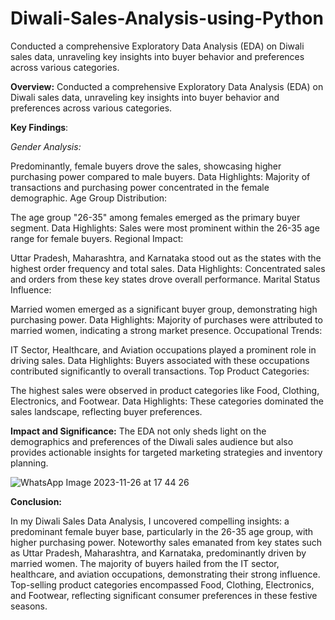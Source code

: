 # Diwali-Sales-Analysis-using-Python

Conducted a comprehensive Exploratory Data Analysis (EDA) on Diwali sales data, unraveling key insights into buyer behavior and preferences across various categories.

**Overview:**
Conducted a comprehensive Exploratory Data Analysis (EDA) on Diwali sales data, unraveling key insights into buyer behavior and preferences across various categories.

**Key Findings**:

_Gender Analysis:_

Predominantly, female buyers drove the sales, showcasing higher purchasing power compared to male buyers.
Data Highlights: Majority of transactions and purchasing power concentrated in the female demographic.
Age Group Distribution:

The age group "26-35" among females emerged as the primary buyer segment.
Data Highlights: Sales were most prominent within the 26-35 age range for female buyers.
Regional Impact:

Uttar Pradesh, Maharashtra, and Karnataka stood out as the states with the highest order frequency and total sales.
Data Highlights: Concentrated sales and orders from these key states drove overall performance.
Marital Status Influence:

Married women emerged as a significant buyer group, demonstrating high purchasing power.
Data Highlights: Majority of purchases were attributed to married women, indicating a strong market presence.
Occupational Trends:

IT Sector, Healthcare, and Aviation occupations played a prominent role in driving sales.
Data Highlights: Buyers associated with these occupations contributed significantly to overall transactions.
Top Product Categories:

The highest sales were observed in product categories like Food, Clothing, Electronics, and Footwear.
Data Highlights: These categories dominated the sales landscape, reflecting buyer preferences.

**Impact and Significance:**
The EDA not only sheds light on the demographics and preferences of the Diwali sales audience but also provides actionable insights for targeted marketing strategies and inventory planning.

![WhatsApp Image 2023-11-26 at 17 44 26](https://github.com/4bhijeet341/Diwali-Sales-Analysis-using-Python/assets/150332865/c5798e4d-67c1-4236-84c6-3990f3c455db)


**Conclusion:**

In my Diwali Sales Data Analysis, I uncovered compelling insights: a predominant female buyer base, particularly in the 26-35 age group, with higher purchasing power. Noteworthy sales emanated from key states such as Uttar Pradesh, Maharashtra, and Karnataka, predominantly driven by married women. The majority of buyers hailed from the IT sector, healthcare, and aviation occupations, demonstrating their strong influence. Top-selling product categories encompassed Food, Clothing, Electronics, and Footwear, reflecting significant consumer preferences in these festive seasons.
